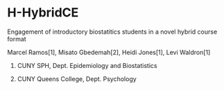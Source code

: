 H-HybridCE
==========

Engagement of introductory biostatitics students in a novel hybrid course format

Marcel Ramos[1], Misato Gbedemah[2], Heidi Jones[1], Levi Waldron[1]

1. CUNY SPH, Dept. Epidemiology and Biostatistics

2. CUNY Queens College, Dept. Psychology

